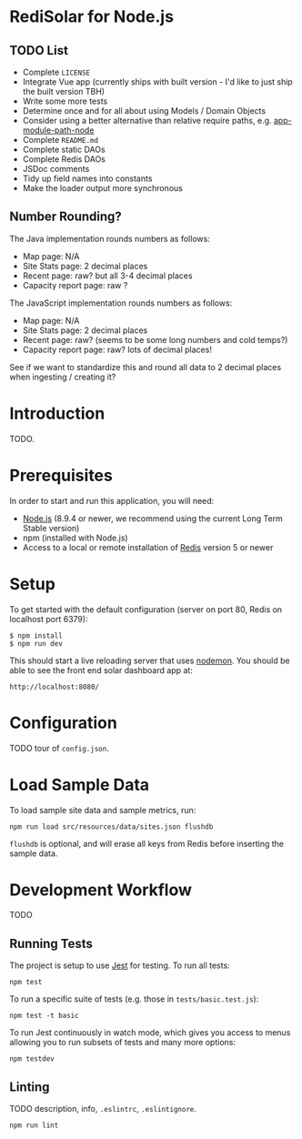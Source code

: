 # RediSolar for Node.js

## TODO List

* Complete `LICENSE`
* Integrate Vue app (currently ships with built version - I'd like to just ship the built version TBH)
* Write some more tests
* Determine once and for all about using Models / Domain Objects
* Consider using a better alternative than relative require paths, e.g. [app-module-path-node](https://www.npmjs.com/package/app-module-path-node)
* Complete `README.md`
* Complete static DAOs
* Complete Redis DAOs
* JSDoc comments
* Tidy up field names into constants
* Make the loader output more synchronous

## Number Rounding?

The Java implementation rounds numbers as follows:

* Map page: N/A
* Site Stats page: 2 decimal places
* Recent page: raw? but all 3-4 decimal places
* Capacity report page: raw ?

The JavaScript implementation rounds numbers as follows:

* Map page: N/A
* Site Stats page: 2 decimal places
* Recent page: raw? (seems to be some long numbers and cold temps?)
* Capacity report page: raw? lots of decimal places!

See if we want to standardize this and round all data to 2 decimal places when ingesting / creating it?

# Introduction

TODO.

# Prerequisites

In order to start and run this application, you will need:

* [Node.js](https://nodejs.org/en/download/) (8.9.4 or newer, we recommend using the current Long Term Stable version)
* npm (installed with Node.js)
* Access to a local or remote installation of [Redis](https://redis.io/download) version 5 or newer

# Setup

To get started with the default configuration (server on port 80, Redis on localhost port 6379):

```
$ npm install
$ npm run dev
```

This should start a live reloading server that uses [nodemon](https://www.npmjs.com/package/nodemon).  You should be able to see the front end solar dashboard app at: 

```
http://localhost:8080/
```

# Configuration 

TODO tour of `config.json`.

# Load Sample Data

To load sample site data and sample metrics, run:

```
npm run load src/resources/data/sites.json flushdb
```

`flushdb` is optional, and will erase all keys from Redis before inserting the sample data.

# Development Workflow

TODO

## Running Tests

The project is setup to use [Jest](https://jestjs.io/en/) for testing.  To run all tests:

```
npm test
```

To run a specific suite of tests (e.g. those in `tests/basic.test.js`):

```
npm test -t basic
```

To run Jest continuously in watch mode, which gives you access to menus allowing you to run 
subsets of tests and many more options:

```
npm testdev
```

## Linting

TODO description, info, `.eslintrc`, `.eslintignore`.

```
npm run lint
```
